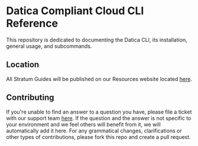 # Datica Compliant Cloud CLI Reference
This repository is dedicated to documenting the Datica CLI, its installation, general usage, and subcommands.

## Location
All Stratum Guides will be published on our Resources website located [here](//resources.datica.com/stratum).

## Contributing
If you're unable to find an answer to a question you have, please file a ticket with our support team [here](https://datica.com/support). If the question and the answer is not specific to your environment and we feel others will benefit from it, we will automatically add it here. For any grammatical changes, clarifications or other types of contributions, please fork this repo and create a pull request.
